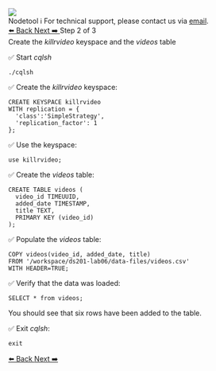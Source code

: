 <!-- TOP -->
<div class="top">
  <img class="scenario-academy-logo" src="https://datastax-academy.github.io/katapod-shared-assets/images/ds-academy-2023.svg" />
  <div class="scenario-title-section">
    <span class="scenario-title">Nodetool</span>
    <span class="scenario-subtitle">ℹ️ For technical support, please contact us via <a href="mailto:academy@datastax.com">email</a>.</span>
  </div>
</div>

<!-- NAVIGATION -->
<div id="navigation-top" class="navigation-top">
 <a href='command:katapod.loadPage?[{"step":"step1"}]'
   class="btn btn-dark navigation-bottom-left">⬅️ Back
 </a>
  <a href='command:katapod.loadPage?[{"step":"step3"}]' 
    class="btn btn-dark navigation-top-right">Next ➡️
  </a>
<span class="step-count"> Step 2 of 3</span>
</div>

<!-- CONTENT -->

<div class="step-title">Create the <i>killrvideo</i> keyspace and the <i>videos</i> table</div>


✅ Start *cqlsh*
```
./cqlsh
```
✅ Create the *killrvideo* keyspace:
```
CREATE KEYSPACE killrvideo
WITH replication = {
  'class':'SimpleStrategy', 
  'replication_factor': 1
};
```
✅ Use the keyspace:
```
use killrvideo;
```
✅ Create the *videos* table:
```
CREATE TABLE videos (
  video_id TIMEUUID,
  added_date TIMESTAMP,
  title TEXT,
  PRIMARY KEY (video_id)
);
```
✅ Populate the *videos* table:
```
COPY videos(video_id, added_date, title)
FROM '/workspace/ds201-lab06/data-files/videos.csv'
WITH HEADER=TRUE;
```
✅ Verify that the data was loaded:
```
SELECT * from videos;
```
You should see that six rows have been added to the table.

✅ Exit *cqlsh*:
```
exit
```
<!-- NAVIGATION -->
<div id="navigation-bottom" class="navigation-bottom">
  <a href='command:katapod.loadPage?[{"step":"step1"}]'
   class="btn btn-dark navigation-bottom-left">⬅️ Back
 </a>
  <a href='command:katapod.loadPage?[{"step":"step3"}]' 
    class="btn btn-dark navigation-top-right">Next ➡️
  </a>
</div>
